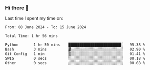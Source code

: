 ### Hi there 👋

<!--
**Grav1tum/Grav1tum** is a ✨ _special_ ✨ repository because its `README.md` (this file) appears on your GitHub profile.

Here are some ideas to get you started:

- 🔭 I’m currently working on ...
- 🌱 I’m currently learning ...
- 👯 I’m looking to collaborate on ...
- 🤔 I’m looking for help with ...
- 💬 Ask me about ...
- 📫 How to reach me: ...
- 😄 Pronouns: ...
- ⚡ Fun fact: ...
-->
Last time I spent my time on:
<!--START_SECTION:waka-->

```txt
From: 08 June 2024 - To: 15 June 2024

Total Time: 1 hr 56 mins

Python       1 hr 50 mins    ████████████████████████░   95.38 %
Bash         3 mins          ▓░░░░░░░░░░░░░░░░░░░░░░░░   02.90 %
Git Config   1 min           ▒░░░░░░░░░░░░░░░░░░░░░░░░   01.41 %
SWIG         0 secs          ░░░░░░░░░░░░░░░░░░░░░░░░░   00.18 %
Other        0 secs          ░░░░░░░░░░░░░░░░░░░░░░░░░   00.08 %
```

<!--END_SECTION:waka-->

